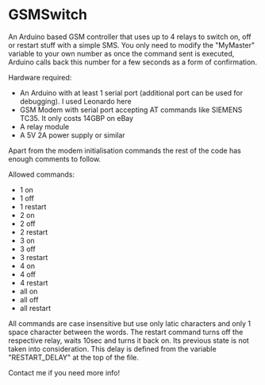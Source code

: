 # GSMSwitch
An Arduino based GSM controller that uses up to 4 relays to switch on, off or restart stuff with a simple SMS.
You only need to modify the "MyMaster" variable to your own number as once the command sent is executed, Arduino calls back this number for a few seconds as a form of confirmation.

Hardware required:
- An Arduino with at least 1 serial port (additional port can be used for debugging). I used Leonardo here
- GSM Modem with serial port accepting AT commands like SIEMENS TC35. It only costs 14GBP on eBay
- A relay module
- A 5V 2A power supply or similar

Apart from the modem initialisation commands the rest of the code has enough comments to follow.

Allowed commands:
- 1 on
- 1 off
- 1 restart
- 2 on
- 2 off
- 2 restart
- 3 on
- 3 off
- 3 restart
- 4 on
- 4 off
- 4 restart
- all on
- all off
- all restart

All commands are case insensitive but use only latic characters and only 1 space character between the words.
The restart command turns off the respective relay, waits 10sec and turns it back on. Its previous state is not taken into consideration. This delay is defined from the variable "RESTART_DELAY" at the top of the file.

Contact me if you need more info!
